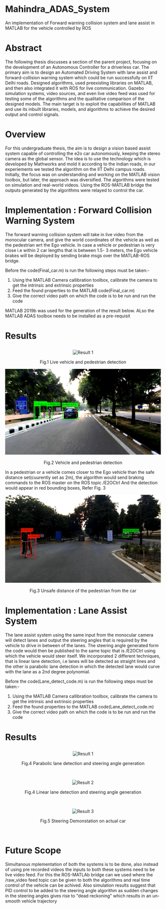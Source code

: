 # Mahindra_ADAS_System
An implementation of Forward warning collision system and lane assist in MATLAB for the vehicle controlled by ROS

<b><h1>Abstract</h1></b>

The following thesis discusses a section of the parent project, focusing on the development of an Autonomous Controller for a driverless car. The primary aim is to design an Automated Driving System with lane assist and forward-collision warning system which could be run successfully on IIT Delhi roads. Designed algorithms, used preexisting libraries on MATLAB, and then also integrated it with ROS for live communication. Gazebo simulation systems, video sources, and even live video feed was used for testing some of the algorithms and the qualitative comparison of the designed models. The main target is to exploit the capabilities of MATLAB and use its inbuilt libraries, models, and algorithms to achieve the desired output and control signals.

<b><h1>Overview</h1></b>

For this undergraduate thesis, the aim is to design a vision based assist system capable of controlling the e2o car autonomously, keeping the stereo camera as the global sensor. The idea is to use the technology which is developed by Mathworks and mold it according to the Indian roads, in our experiements we tested the algorithm on the IIT Delhi campus roads. Initially, the focus was on understanding and working on the MATLAB vision toolbox, but later, the approach was diversified. The algorithms were tested on simulation and real-world videos. Using the ROS-MATLAB bridge the outputs generated by the algorithms were relayed to control the car.


<b><h1> Implementation : Forward Collision Warning System </h1></b>
The forward warning collision system will take in live video from the monocular camera, and give the world coordinates of the vehicle as well as the pedestrian wrt the Ego vehicle. In case a vehicle or pedestrian is very close i.e within 2 car lengths that is between 1.5- 3 meters, the Ego vehicle brakes will be deployed by sending brake msgs over the MATLAB-ROS bridge.

Before the code(Final_car.m) is run the following steps must be taken:-
1. Using the MATLAB Camera callibration toolbox, calibrate the camera to get the intrinsic and extrinsic properties 
2. Feed the found properties to the MATLAB code(Final_car.m) 
3. Give the correct video path on which the code is to be run and run the code 
 
MATLAB 2019b was used for the generation of the result below. ALso the MATLAB ADAS toolbox needs to be installed as a pre-requisit

<h1><p align="left">Results</p></h1>

<p align="center"><img src="https://github.com/dhruvtalwar18/Mahindra_ADAS_System/blob/main/images_BTPII/FCWS_GIF.gif" title="Result 1"></p>

<p align="center">Fig.1 Live vehicle and pedestrian detection</p>

<img src="https://github.com/dhruvtalwar18/Mahindra_ADAS_System/blob/main/images_BTPII/car_ped.png" title="Result 2">
<p align="center">Fig.2 Vehicle and pedestrian detection</p>


In a pedestrian or a vehicle comes closer to the Ego vehicle than the safe distance set(cuurently set as 2m), the algorithm would send braking commands to the ROS master on the ROS topic /E2OCtrl
And the detection would appear in red bounding boxes, Refer Fig. 3 

<img src="https://github.com/dhruvtalwar18/Mahindra_ADAS_System/blob/main/images_BTPII/close_ped.png" title="Result 3">
<p align="center"> Fig.3 Unsafe distance of the pedestrian from the car </p>

<b><h1> Implementation : Lane Assist System </h1></b>
The lane assist system using the same input from the monocular camera will detect lanes and output the steering angles that is required by the vehicle to drive in between of the lanes. The steering angle generated form the code would then be published to the same topic that is /E2OCtrl using which the vehicle would steer itself. We incorporated 2 different techniques, that is linear lane detection, i.e lanes will be detected as straight lines and the other is parabolic lane detection in which the detected lane would curve with the lane as a 2nd degree polynomial.

Before the code(Lane_detect_code.m) is run the following steps must be taken:-
1. Using the MATLAB Camera callibration toolbox, calibrate the camera to get the intrinsic and extrinsic properties 
2. Feed the found properties to the MATLAB code(Lane_detect_code.m) 
3. Give the correct video path on which the code is to be run and run the code  

<h1><p align="left">Results</p></h1>

<p align="center"><img src="https://github.com/dhruvtalwar18/Mahindra_ADAS_System/blob/main/images_BTPII/Parabolic_Lane%20Detection.gif" title="Result 1"></p>
<p align="center">Fig.4 Parabolic lane detection and steering angle generation</p><br />

<p align="center"><img src="https://github.com/dhruvtalwar18/Mahindra_ADAS_System/blob/main/images_BTPII/Linear_lane_detection_GIF.gif" title="Result 2"></p>
<p align="center">Fig.4 Linear lane detection and steering angle generation</p><br />




<p align="center"><img src="https://github.com/dhruvtalwar18/Mahindra_ADAS_System/blob/main/images_BTPII/Dead_Reckoning_Steering_Demo.gif" title="Result 3"></p>
<p align="center">Fig.5 Steering Demonstation on actual car</p><br />



<b><h1> Future Scope </h1></b>

Simultanous mplementation of both the systems is to be done, also instead of using pre recorded videos the inputs to both these systems need to be live video feed.
For this the ROS-MATLAb bridge can we used where the /raw_video feed topic can be given to both the algorithms and real time control of the vehicle can be achived.
Also simulation results suggest that PID control to be added to the steering angle algorithm as sudden changes in the steering angles gives rise to "dead reckoning" which results in an un-smooth vehicle trajectory


